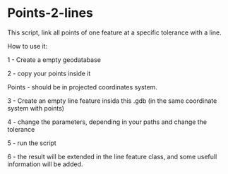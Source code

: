 # Points-2-lines

This script, link all points of one feature at a specific tolerance with a line.

How to use it:

1 - Create a empty geodatabase

2 - copy your points inside it

  Points - should be in projected coordinates system.
  
3 - Create an empty line feature insida this .gdb (in the same coordinate system with points)

4 - change the parameters, depending in your paths and change the tolerance

5 - run the script

6 - the result will be extended in the line feature class, and some usefull information will be added.
